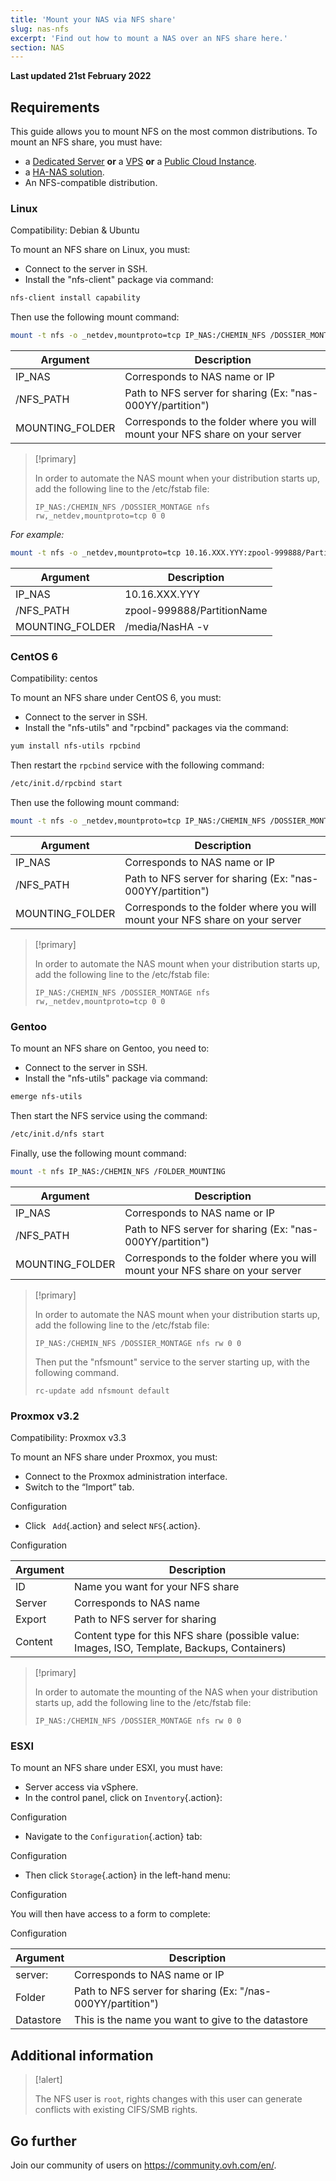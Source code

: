 ```yaml
---
title: 'Mount your NAS via NFS share'
slug: nas-nfs
excerpt: 'Find out how to mount a NAS over an NFS share here.'
section: NAS
---
```


**Last updated 21st February 2022**

## Requirements

This guide allows you to mount NFS on the most common distributions. To mount an NFS share, you must have:

- a [Dedicated Server](https://www.ovhcloud.com/en-ie/bare-metal/) **or** a [VPS](https://www.ovhcloud.com/en-ie/vps/) **or** a [Public Cloud Instance](https://www.ovhcloud.com/en-ie/public-cloud/).
- a [HA-NAS solution](https://www.ovh.ie/nas/).
- An NFS-compatible distribution.


### Linux

Compatibility: Debian  & Ubuntu

To mount an NFS share on Linux, you must:

- Connect to the server in SSH.
- Install the "nfs-client" package via command:


```sh
nfs-client install capability
```

Then use the following mount command:


```sh
mount -t nfs -o _netdev,mountproto=tcp IP_NAS:/CHEMIN_NFS /DOSSIER_MONTAGE
```

|Argument|Description|
|---|---|
|IP_NAS|Corresponds to NAS name or IP|
|/NFS_PATH|Path to NFS server for sharing (Ex: "nas-000YY/partition")|
|MOUNTING_FOLDER|Corresponds to the folder where you will mount your NFS share on your server|


> [!primary]
>
> In order to automate the NAS mount when your distribution starts up, add the following line to the /etc/fstab file:
> 
> ```
> IP_NAS:/CHEMIN_NFS /DOSSIER_MONTAGE nfs rw,_netdev,mountproto=tcp 0 0
> ```
>

*For example:*

```sh
mount -t nfs -o _netdev,mountproto=tcp 10.16.XXX.YYY:zpool-999888/PartitionName /media/NasHA -v
```

|Argument|Description|
|---|---|
|IP_NAS|10.16.XXX.YYY|
|/NFS_PATH|zpool-999888/PartitionName|
|MOUNTING_FOLDER|/media/NasHA -v|

### CentOS 6

Compatibility: centos

To mount an NFS share under CentOS 6, you must:

- Connect to the server in SSH.
- Install the "nfs-utils" and "rpcbind" packages via the command:


```sh
yum install nfs-utils rpcbind
```

Then restart the `rpcbind` service with the following command:


```sh
/etc/init.d/rpcbind start
```

Then use the following mount command:

```sh
mount -t nfs -o _netdev,mountproto=tcp IP_NAS:/CHEMIN_NFS /DOSSIER_MONTAGE
```

|Argument|Description|
|---|---|
|IP_NAS|Corresponds to NAS name or IP|
|/NFS_PATH|Path to NFS server for sharing (Ex: "nas-000YY/partition")|
|MOUNTING_FOLDER|Corresponds to the folder where you will mount your NFS share on your server|


> [!primary]
>
> In order to automate the NAS mount when your distribution starts up, add the following line to the /etc/fstab file:
> 
> ```
> IP_NAS:/CHEMIN_NFS /DOSSIER_MONTAGE nfs rw,_netdev,mountproto=tcp 0 0
> ```
>

### Gentoo

To mount an NFS share on Gentoo, you need to:

- Connect to the server in SSH.
- Install the "nfs-utils" package via command:


```sh
emerge nfs-utils
```

Then start the NFS service using the command:

```sh
/etc/init.d/nfs start
```

Finally, use the following mount command:


```sh
mount -t nfs IP_NAS:/CHEMIN_NFS /FOLDER_MOUNTING
```

|Argument|Description|
|---|---|
|IP_NAS|Corresponds to NAS name or IP|
|/NFS_PATH|Path to NFS server for sharing (Ex: "nas-000YY/partition")|
|MOUNTING_FOLDER|Corresponds to the folder where you will mount your NFS share on your server|


> [!primary]
>
> In order to automate the NAS mount when your distribution starts up, add the following line to the /etc/fstab file:
> 
> ```
> IP_NAS:/CHEMIN_NFS /DOSSIER_MONTAGE nfs rw 0 0
> ```
> 
> Then put the "nfsmount" service to the server starting up, with the following command. 
> 
> ```
> rc-update add nfsmount default
> ```
>

### Proxmox v3.2

Compatibility: Proxmox v3.3

To mount an NFS share under Proxmox, you must:

- Connect to the Proxmox administration interface.
- Switch to the “Import” tab.


Configuration

- Click ` Add`{.action} and select `NFS`{.action}.


Configuration


|Argument|Description|
|---|---|
|ID|Name you want for your NFS share|
|Server|Corresponds to NAS name|
|Export|Path to NFS server for sharing|
|Content|Content type for this NFS share (possible value: Images, ISO, Template, Backups, Containers)|


> [!primary]
>
> In order to automate the mounting of the NAS when your distribution starts up, add the following line to the /etc/fstab file:
> 
> ```
> IP_NAS:/CHEMIN_NFS /DOSSIER_MONTAGE nfs rw 0 0
> ```
>

### ESXI 

To mount an NFS share under ESXI, you must have:

- Server access via vSphere.
- In the control panel, click on `Inventory`{.action}:


Configuration

- Navigate to the `Configuration`{.action} tab:


Configuration

- Then click `Storage`{.action} in the left-hand menu:


Configuration

You will then have access to a form to complete:


Configuration

|Argument|Description|
|---|---|
|server:|Corresponds to NAS name or IP|
|Folder|Path to NFS server for sharing (Ex: "/nas-000YY/partition")|
|Datastore|This is the name you want to give to the datastore|



## Additional information


> [!alert]
>
> The NFS user is `root`, rights changes with this user can generate conflicts with existing CIFS/SMB rights.
> 

## Go further

Join our community of users on <https://community.ovh.com/en/>.